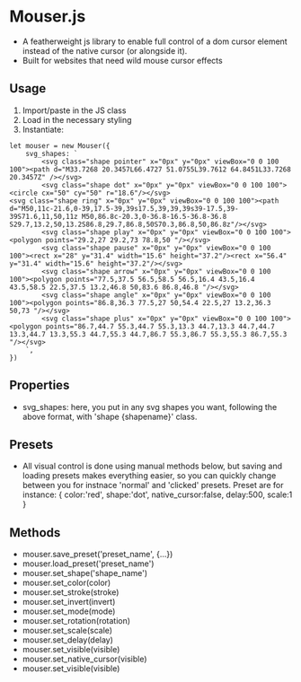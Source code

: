 # Mouser.js
- A featherweight js library to enable full control of a dom cursor element instead of the native cursor (or alongside it).
- Built for websites that need wild mouse cursor effects

## Usage
1. Import/paste in the JS class
2. Load in the necessary styling
3. Instantiate:
```
let mouser = new Mouser({
    svg_shapes: `
        <svg class="shape pointer" x="0px" y="0px" viewBox="0 0 100 100"><path d="M33.7268 20.3457L66.4727 51.0755L39.7612 64.8451L33.7268 20.3457Z" /></svg>
        <svg class="shape dot" x="0px" y="0px" viewBox="0 0 100 100"><circle cx="50" cy="50" r="18.6"/></svg>
<svg class="shape ring" x="0px" y="0px" viewBox="0 0 100 100"><path d="M50,11c-21.6,0-39,17.5-39,39s17.5,39,39,39s39-17.5,39-39S71.6,11,50,11z M50,86.8c-20.3,0-36.8-16.5-36.8-36.8 S29.7,13.2,50,13.2S86.8,29.7,86.8,50S70.3,86.8,50,86.8z"/></svg>
        <svg class="shape play" x="0px" y="0px" viewBox="0 0 100 100"><polygon points="29.2,27 29.2,73 78.8,50 "/></svg>
        <svg class="shape pause" x="0px" y="0px" viewBox="0 0 100 100"><rect x="28" y="31.4" width="15.6" height="37.2"/><rect x="56.4" y="31.4" width="15.6" height="37.2"/></svg>
        <svg class="shape arrow" x="0px" y="0px" viewBox="0 0 100 100"><polygon points="77.5,37.5 56.5,58.5 56.5,16.4 43.5,16.4 43.5,58.5 22.5,37.5 13.2,46.8 50,83.6 86.8,46.8 "/></svg>
        <svg class="shape angle" x="0px" y="0px" viewBox="0 0 100 100"><polygon points="86.8,36.3 77.5,27 50,54.4 22.5,27 13.2,36.3 50,73 "/></svg>
        <svg class="shape plus" x="0px" y="0px" viewBox="0 0 100 100"><polygon points="86.7,44.7 55.3,44.7 55.3,13.3 44.7,13.3 44.7,44.7 13.3,44.7 13.3,55.3 44.7,55.3 44.7,86.7 55.3,86.7 55.3,55.3 86.7,55.3 "/></svg>        
    `,
})
```

## Properties
- svg_shapes: here, you put in any svg shapes you want, following the above format, with 'shape {shapename}' class.

## Presets
- All visual control is done using manual methods below, but saving and loading presets makes everything easier, so you can quickly change between you for instnace 'normal' and 'clicked' presets. Preset are for instance: { color:'red', shape:'dot', native_cursor:false, delay:500, scale:1 }

## Methods
- mouser.save_preset('preset_name', {...})
- mouser.load_preset('preset_name')
- mouser.set_shape('shape_name')
- mouser.set_color(color)
- mouser.set_stroke(stroke)
- mouser.set_invert(invert)
- mouser.set_mode(mode)
- mouser.set_rotation(rotation)
- mouser.set_scale(scale)
- mouser.set_delay(delay)
- mouser.set_visible(visible)
- mouser.set_native_cursor(visible)
- mouser.set_visible(visible)
